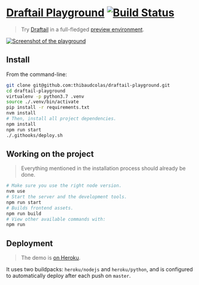# [Draftail Playground](http://playground.draftail.org/) [![Build Status](https://travis-ci.org/thibaudcolas/draftail-playground.svg?branch=master)](https://travis-ci.org/thibaudcolas/draftail-playground)

> Try [Draftail](https://www.draftail.org/) in a full-fledged [preview environment](http://playground.draftail.org/).

[![Screenshot of the playground](http://playground.draftail.org/static/draftail-playground-screenshot.png)](http://playground.draftail.org/)

## Install

From the command-line:

```sh
git clone git@github.com:thibaudcolas/draftail-playground.git
cd draftail-playground
virtualenv -p python3.7 .venv
source ./.venv/bin/activate
pip install -r requirements.txt
nvm install
# Then, install all project dependencies.
npm install
npm run start
./.githooks/deploy.sh
```

## Working on the project

> Everything mentioned in the installation process should already be done.

```sh
# Make sure you use the right node version.
nvm use
# Start the server and the development tools.
npm run start
# Builds frontend assets.
npm run build
# View other available commands with:
npm run
```

## Deployment

> The demo is [on Heroku](http://playground.draftail.org/).

It uses two buildpacks: `heroku/nodejs` and `heroku/python`, and is configured to automatically deploy after each push on `master`.
